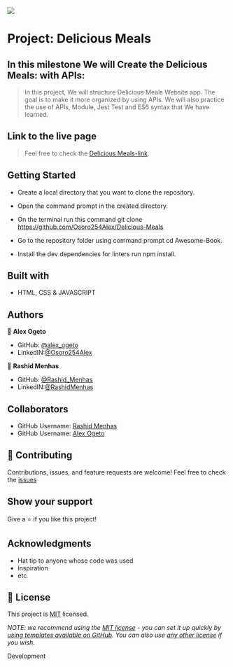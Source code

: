 ![](https://img.shields.io/badge/Microverse-blueviolet)

# Project: Delicious Meals

## In this milestone We will Create the Delicious Meals: with APIs:

> In this project, We will structure Delicious Meals Website app. The goal is to make it more organized by using APIs. We will also practice the use of APIs, Module, Jest Test and ES6 syntax that We have learned.

## Link to the live page

> Feel free to check the [Delicious Meals-link](https://osoro254alex.github.io/).

## Getting Started

- Create a local directory that you want to clone the repository.

- Open the command prompt in the created directory.

- On the terminal run this command git clone https://github.com/Osoro254Alex/Delicious-Meals

- Go to the repository folder using command prompt cd Awesome-Book.

- Install the dev dependencies for linters run npm install.

## Built with

- HTML, CSS & JAVASCRIPT 

## Authors

👤 **Alex Ogeto**

- GitHub: [@alex_ogeto](https://github.com/Osoro254Alex)
- LinkedIN:[@Osoro254Alex](https://www.linkedin.com/feed/)

👤 **Rashid Menhas**

- GitHub: [@Rashid_Menhas](https://github.com/RashidMenhas)
- LinkedIN:[@RashidMenhas](https://www.linkedin.com/in/rashid-menhas-6634aa245/)

## Collaborators

- GitHub Username: [Rashid Menhas](https://github.com/RashidMenhas)
- GitHub Username: [Alex Ogeto](https://github.com/Osoro254Alex)

## 🤝 Contributing

Contributions, issues, and feature requests are welcome!
Feel free to check the [issues](https://github.com/Osoro254Alex/Delicious-Meals/issues)

## Show your support

Give a ⭐️ if you like this project!

## Acknowledgments

- Hat tip to anyone whose code was used
- Inspiration
- etc

## 📝 License

This project is [MIT](./LICENSE) licensed.

_NOTE: we recommend using the [MIT license](https://choosealicense.com/licenses/mit/) - you can set it up quickly by [using templates available on GitHub](https://docs.github.com/en/communities/setting-up-your-project-for-healthy-contributions/adding-a-license-to-a-repository). You can also use [any other license](https://choosealicense.com/licenses/) if you wish._

 Development
